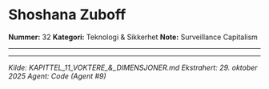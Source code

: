 # Shoshana Zuboff

**Nummer:** 32
**Kategori:** Teknologi & Sikkerhet
**Note:** Surveillance Capitalism

---

---

*Kilde: KAPITTEL_11_VOKTERE_&_DIMENSJONER.md*
*Ekstrahert: 29. oktober 2025*
*Agent: Code (Agent #9)*
